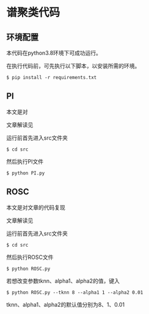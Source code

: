 # 谱聚类代码

## 环境配置

本代码在python3.8环境下可成功运行。

在执行代码前，可先执行以下脚本，以安装所需的环境。

```shell
$ pip install -r requirements.txt
```



## PI

本文是对[]()

文章解读见

运行前首先进入src文件夹

```shell
$ cd src
```

然后执行PI文件

```shell
$ python PI.py
```



## ROSC

本文是对文章的代码复现

文章解读见[]()

运行前首先进入src文件夹

```shell
$ cd src
```

然后执行ROSC文件

```shell
$ python ROSC.py
```

若想改变参数tknn、alpha1、alpha2的值，键入

```shell
$ python ROSC.py --tknn 8 --alpha1 1 --alpha2 0.01 
```

tknn、alpha1、alpha2的默认值分别为8、1、0.01



